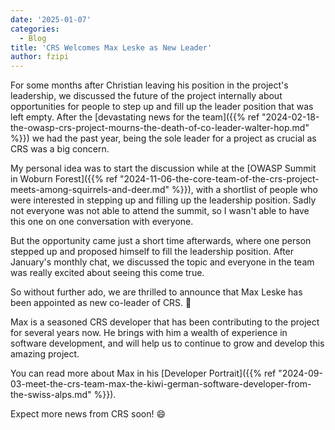 ```yaml
---
date: '2025-01-07'
categories:
  - Blog
title: 'CRS Welcomes Max Leske as New Leader'
author: fzipi
---
```


For some months after Christian leaving his position in the project's leadership, we discussed the future of the project internally about opportunities for people to step up and fill up the leader position that was left empty. After the [devastating news for the team]({{% ref "2024-02-18-the-owasp-crs-project-mourns-the-death-of-co-leader-walter-hop.md" %}}) we had the past year, being the sole leader for a project as crucial as CRS was a big concern.

My personal idea was to start the discussion while at the [OWASP Summit in Woburn Forest]({{% ref "2024-11-06-the-core-team-of-the-crs-project-meets-among-squirrels-and-deer.md" %}}), with a shortlist of people who were interested in stepping up and filling up the leadership position. Sadly not everyone was not able to attend the summit, so I wasn't able to have this one on one conversation with everyone. 

But the opportunity came just a short time afterwards, where one person stepped up and proposed himself to fill the leadership position. After January's monthly chat, we discussed the topic and everyone in the team was really excited about seeing this come true.

So without further ado, we are thrilled to announce that Max Leske has been appointed as new co-leader of CRS. :tada:

Max is a seasoned CRS developer that has been contributing to the project for several years now. He brings with him a wealth of experience in software development, and will help us to continue to grow and develop this amazing project.

You can read more about Max in his [Developer Portrait]({{% ref "2024-09-03-meet-the-crs-team-max-the-kiwi-german-software-developer-from-the-swiss-alps.md" %}}).

Expect more news from CRS soon! :smile: